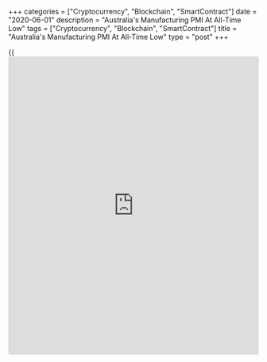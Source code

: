 +++
categories = ["Cryptocurrency", "Blockchain", "SmartContract"]
date = "2020-06-01"
description = "Australia's Manufacturing PMI At All-Time Low"
tags = ["Cryptocurrency", "Blockchain", "SmartContract"]
title = "Australia's Manufacturing PMI At All-Time Low"
type = "post"
+++

{{<iframe id="large-banner" src="https://www.bounty.group/#slide=17.0" width="100%" height="600" scrolling="no" style="border: 0px solid rgb(216, 221, 230); border-radius: 3px;">}}

Australia's manufacturing sector logged a sharp deterioration in
operating conditions in May amid ongoing measures to contain the spread
of the [coronavirus][1], or Covid-19, survey results from IHS Markit
showed Monday.

The Commonwealth Bank factory Purchasing Managers' Index fell to 44.0 in
May from 44.1 in April. A score below 50 indicates contraction.

According to the survey, the impact of the global pandemic on Australian
factories remained severe.

Output and purchasing activity both fell at record rates while demand
weakened further.  
  
Consequently, firms resorted to discounting for the first time since
October 2016 despite increased costs. Nonetheless, [business][2]
confidence about the future rose to a five-month high.

For comments and feedback [contact](https://www.playgroundfx.com/contact/): editorial@rtt[news](https://www.letsplayfx.com/blog/forex-news-website/).com

[Economic News][3]

 **What parts of the world are seeing the best (and worst) economic
performances lately? Click[here][4] to check out our [Econ Scorecard][4]
and find out! See up-to-the-moment [ranking](https://www.playgroundfx.com/blog/crypto-exchange-ranking/)s for the best and worst
performers in [GDP][5], [unemployment rate][6], [inflation][4] and much
more.**

   1. www.rtt[news](https://www.letsplayfx.com/blog/forex-news-website/).com/list/coronavirus.aspx
   2. www.rtt[news](https://www.letsplayfx.com/blog/forex-news-website/).com/Content/Business.aspx
   3. www.rtt[news](https://www.letsplayfx.com/blog/forex-news-website/).com/Content/EconomicNews.aspx
   4. www.rtt[news](https://www.letsplayfx.com/blog/forex-news-website/).com/economic-scorecard/world-rank/CPI/highest-performance.aspx
   5. www.rtt[news](https://www.letsplayfx.com/blog/forex-news-website/).com/economic-scorecard/world-rank/GDP/highest-performance.aspx
   6. www.rtt[news](https://www.letsplayfx.com/blog/forex-news-website/).com/economic-scorecard/world-rank/unemployment-rate/lowest-performance.aspx